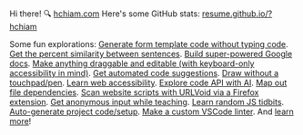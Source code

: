 Hi there! 🔍 [hchiam.com](https://hchiam.com) Here's some GitHub stats: [resume.github.io/?hchiam](https://resume.github.io/?hchiam)

Some fun explorations: <!-- Fun stuff but also stuff I tend to refer to often. -->
[Generate form template code without typing code](https://github.com/hchiam/html-template-generator).
[Get the percent similarity between sentences](https://github.com/hchiam/text-similarity-test).
[Build super-powered Google docs](https://github.com/hchiam/learning-google-apps-script).
[Make anything draggable and editable (with keyboard-only accessibility in mind)](https://github.com/hchiam/draggable).
[Get automated code suggestions](https://github.com/hchiam/sourcefetch-server).
[Draw without a touchpad/pen](https://github.com/hchiam/draw-with-mouse-and-spacebar).
[Learn web accessibility](https://github.com/hchiam/web-accessibility-course-notes).
[Explore code API with AI](https://github.com/hchiam/code-explorer).
[Map out file dependencies](https://github.com/hchiam/deps).
[Scan website scripts with URLVoid via a Firefox extension](https://github.com/hchiam/urlvoid-firefox-extension).
[Get anonymous input while teaching](https://github.com/hchiam/anonymous-input).
[Learn random JS tidbits](https://github.com/hchiam/learning-js).
[Auto-generate project code/setup](https://github.com/hchiam/generator-hchiam-learning).
[Make a custom VSCode linter](https://github.com/hchiam/custom-vscode-linter).
And [learn more](https://github.com/hchiam/learning)!

<!-- <a href="https://hchiam.github.io/?can-you-find-all-the-hidden-features?">
  <img align="center" src="header.svg" width="400" height="60" alt="" onerror="this.style.display='none'"/>
</a> -->

<!--
**hchiam/hchiam** is a ✨ _special_ ✨ repository because its `README.md` (this file) appears on your GitHub profile.

Here are some ideas to get you started:

- 🔭 I’m currently working on ...
- 🌱 I’m currently learning ...
- 👯 I’m looking to collaborate on ...
- 🤔 I’m looking for help with ...
- 💬 Ask me about ...
- 📫 How to reach me: ...
- 😄 Pronouns: ...
- ⚡ Fun fact: ...
-->
